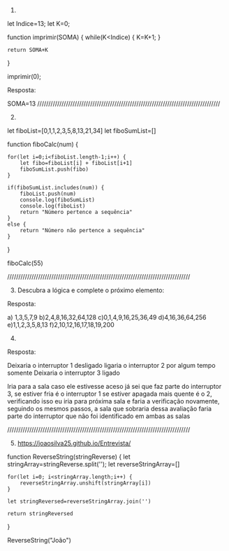 1)

let Indice=13;
let K=0;

function imprimir(SOMA) {
    while(K<Indice) {
        K=K+1;
    }

    return SOMA+K
}


imprimir(0);

Resposta:

SOMA=13
///////////////////////////////////////////////////////////////////////////////////

2)

let fiboList=[0,1,1,2,3,5,8,13,21,34]
let fiboSumList=[]

function fiboCalc(num) {

    for(let i=0;i<fiboList.length-1;i++) {
        let fibo=fiboList[i] + fiboList[i+1]
        fiboSumList.push(fibo)
    }

    if(fiboSumList.includes(num)) {
        fiboList.push(num)
        console.log(fiboSumList)
        console.log(fiboList)
        return "Número pertence a sequência"
    }
    else {
        return "Número não pertence a sequência"
    }

}

fiboCalc(55)

///////////////////////////////////////////////////////////////////////////////////

3) Descubra a lógica e complete o próximo elemento:

Resposta:

a) 1,3,5,7,9
b)2,4,8,16,32,64,128
c)0,1,4,9,16,25,36,49
d)4,16,36,64,256
e)1,1,2,3,5,8,13
f)2,10,12,16,17,18,19,200



4)

Resposta:

Deixaria o interruptor 1 desligado
ligaria o interruptor 2 por algum tempo somente
Deixaria o interruptor 3 ligado

Iria para a sala caso ele estivesse aceso já sei que faz parte do interruptor 3,
se estiver fria é o interruptor 1 se estiver apagada mais quente é o 2,
verificando isso eu iria para próxima sala e faria a verificação novamente, seguindo os mesmos passos, a sala que sobraria dessa avaliação faria parte do interruptor que não foi identificado em ambas as salas

///////////////////////////////////////////////////////////////////////////////////


5) https://joaosilva25.github.io/Entrevista/

function ReverseString(stringReverse) {
    let stringArray=stringReverse.split('');
    let reverseStringArray=[]

    for(let i=0; i<stringArray.length;i++) {
        reverseStringArray.unshift(stringArray[i])
    }

    let stringReversed=reverseStringArray.join('')

    return stringReversed
}

ReverseString("João")


